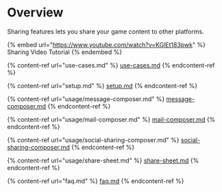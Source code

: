 # Overview

Sharing features lets you share your game content to other platforms.

{% embed url="https://www.youtube.com/watch?v=KGlEt183pwk" %}
Sharing Video Tutorial
{% endembed %}



{% content-ref url="use-cases.md" %}
[use-cases.md](use-cases.md)
{% endcontent-ref %}

{% content-ref url="setup.md" %}
[setup.md](setup.md)
{% endcontent-ref %}

{% content-ref url="usage/message-composer.md" %}
[message-composer.md](usage/message-composer.md)
{% endcontent-ref %}

{% content-ref url="usage/mail-composer.md" %}
[mail-composer.md](usage/mail-composer.md)
{% endcontent-ref %}

{% content-ref url="usage/social-sharing-composer.md" %}
[social-sharing-composer.md](usage/social-sharing-composer.md)
{% endcontent-ref %}

{% content-ref url="usage/share-sheet.md" %}
[share-sheet.md](usage/share-sheet.md)
{% endcontent-ref %}

{% content-ref url="faq.md" %}
[faq.md](faq.md)
{% endcontent-ref %}

